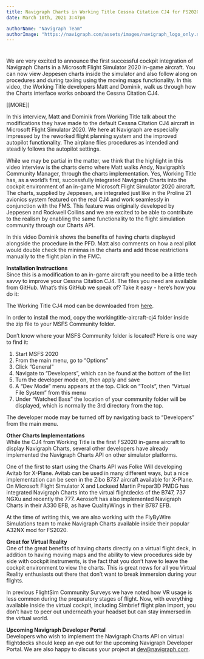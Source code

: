 ```yaml
---
title: Navigraph Charts in Working Title Cessna Citation CJ4 for FS2020
date: March 10th, 2021 3:47pm

authorName: "Navigraph Team"
authorImage: "https://navigraph.com/assets/images/navigraph_logo_only.svg"
---
```

#
We are very excited to announce the first successful cockpit integration of Navigraph Charts in a Microsoft Flight Simulator 2020 in-game aircraft. You can now view Jeppesen charts inside the simulator and also follow along on procedures and during taxiing using the moving maps functionality. In this video, the Working Title developers Matt and Dominik, walk us through how the Charts interface works onboard the Cessna Citation CJ4\. 

\[\[MORE\]\]

In this interview, Matt and Dominik from Working Title talk about the modifications they have made to the default Cessna Citation CJ4 aircraft in Microsoft Flight Simulator 2020\. We here at Navigraph are especially impressed by the reworked flight planning system and the improved autopilot functionality. The airplane flies procedures as intended and steadily follows the autopilot settings. 

While we may be partial in the matter, we think that the highlight in this video interview is the charts demo where Matt walks Andy, Navigraph’s Community Manager, through the charts implementation. Yes, Working Title has, as a world’s first, successfully integrated Navigraph Charts into the cockpit environment of an in-game Microsoft Flight Simulator 2020 aircraft. The charts, supplied by Jeppesen, are integrated just like in the Proline 21 avionics system featured on the real CJ4 and work seamlessly in conjunction with the FMS. This feature was originally developed by Jeppesen and Rockwell Collins and we are excited to be able to contribute to the realism by enabling the same functionality to the flight simulation community through our Charts API.

In this video Dominik shows the benefits of having charts displayed alongside the procedure in the PFD. Matt also comments on how a real pilot would double check the minimas in the charts and add those restrictions manually to the flight plan in the FMC.

  
**Installation Instructions**  
Since this is a modification to an in-game aircraft you need to be a little tech savvy to improve your Cessna Citation CJ4\. The files you need are available from GitHub. What’s this GitHub we speak of? Take it easy - here’s how you do it:

The Working Title CJ4 mod can be downloaded from [here](https://navigraph.com/redirect.ashx?url=https%3A%2F%2Fgithub.com%2FWorking-Title-MSFS-Mods%2Ffspackages%2Freleases%2Ftag%2Fcj4-v0.11.0&utm_source=blog&utm_medium=link_github_workingtitle_cj4&utm_campaign=WTCJ4). 

In order to install the mod, copy the workingtitle-aircraft-cj4 folder inside the zip file to your MSFS Community folder. 

Don’t know where your MSFS Community folder is located? Here is one way to find it: 

1. Start MSFS 2020
2. From the main menu, go to “Options”
3. Click “General”
4. Navigate to “Developers”, which can be found at the bottom of the list
5. Turn the developer mode on, then apply and save
6. A “Dev Mode” menu appears at the top. Click on “Tools”, then “Virtual File System” from this menu
7. Under “Watched Bass” the location of your community folder will be displayed, which is normally the 3rd directory from the top.

The developer mode may be turned off by navigating back to “Developers” from the main menu. 

**Other Charts Implementations**  
While the CJ4 from Working Title is the first FS2020 in-game aircraft to display Navigraph Charts, several other developers have already implemented the Navigraph Charts API on other simulator platforms.

One of the first to start using the Charts API was Folke Will developing Avitab for X-Plane. Avitab can be used in many different ways, but a nice implementation can be seen in the Zibo B737 aircraft available for X-Plane. On Microsoft Flight Simulator X and Lockeed Martin Prepar3D PMDG has integrated Navigraph Charts into the virtual flightdecks of the B747, 737 NGXu and recently the 777\. Aerosoft has also implemented Navigraph Charts in their A330 EFB, as have QualityWings in their B787 EFB.

At the time of writing this, we are also working with the FlyByWire Simulations team to make Navigraph Charts available inside their popular A32NX mod for FS2020.

**Great for Virtual Reality**  
One of the great benefits of having charts directly on a virtual flight deck, in addition to having moving maps and the ability to view procedures side by side with cockpit instruments, is the fact that you don’t have to leave the cockpit environment to view the charts. This is great news for all you Virtual Reality enthusiasts out there that don’t want to break immersion during your flights.

In previous FlightSim Community Surveys we have noted how VR usage is less common during the preparatory stages of flight. Now, with everything available inside the virtual cockpit, including Simbrief flight plan import, you don’t have to peer out underneath your headset but can stay immersed in the virtual world.  

**Upcoming Navigraph Developer Portal**  
Developers who wish to implement the Navigraph Charts API on virtual flightdecks should keep an eye out for the upcoming Navigraph Developer Portal. We are also happy to discuss your project at [dev@navigraph.com](mailto:dev@navigraph.com). 